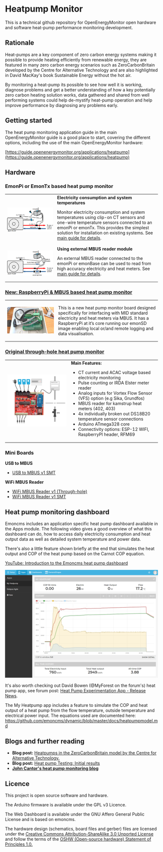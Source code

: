 # Heatpump Monitor

This is a technical github repository for OpenEnergyMonitor open hardware and software heat-pump performance monitoring development.

## Rationale

Heat-pumps are a key component of zero carbon energy systems making it possible to provide heating efficiently from renewable energy, they are featured in many zero carbon energy scenarios such as ZeroCarbonBritain developed by the Centre for Alternative Technology and are also highlighted in David MacKay's book Sustainable Energy without the hot air.

By monitoring a heat-pump its possible to see how well it is working, diagnose problems and get a better understanding of how a key potentially zero carbon heating solution works, data gathered and shared from well performing systems could help de-mystify heat-pump operation and help improve performance by diagnosing any problems early.

## Getting started

The heat pump monitoring application guide in the main OpenEnergyMonitor guide is a good place to start, covering the different options, including the use of the main OpenEnergyMonitor hardware:

[https://guide.openenergymonitor.org/applications/heatpump](https://guide.openenergymonitor.org/applications/heatpump)

## Hardware

### EmonPi or EmonTx based heat pump monitor

<table>
<tr><td>
<img src="images/config/hpmon_config_emonpi_ct_temps.png">
</td><td>
<b>Electricity consumption and system temperatures</b><br>
<p>Monitor electricity consumption and system temperatures using clip-on CT sensors and one-wire temperature sensors connected to an emonPi or emonTx. This provides the simplest solution for installation on existing systems. See <a href="https://guide.openenergymonitor.org/applications/heatpump">main guide for details</a>.</p>
</td>
</tr>
<tr><td>
<img src="images/config/hpmon_config_emonpi_mbus.png">
</td><td>
<b>Using external MBUS reader module</b><br>
<p>An external MBUS reader connected to the emonPi or emonBase can be used to read from high accuracy electricity and heat meters. See <a href="https://guide.openenergymonitor.org/applications/heatpump">main guide for details</a>.</p>
</td>
</tr>
</table>

### [New: RaspberryPi & MBUS based heat pump monitor](HeatpumpMonitorPi)

<table>
<tr><td>
<img src="HeatpumpMonitorPi/images/heatpump_monitor_connected.jpg">
</td><td>
<p>This is a new heat pump monitor board designed specifically for interfacing with MID standard electricity and heat meters via MBUS. It has a RaspberryPi at it’s core running our emonSD image enabling local or/and remote logging and data visualisation.</p>
</td>
</tr>
</table>

### [Original through-hole heat pump monitor](HeatpumpMonitorTH)

<table>
<tr><td>
<img src="HeatpumpMonitorTH/images/HPgraphic.png">
</td><td>
<b>Main Features:</b><br>
<ul>
<li>CT current and ACAC voltage based electricity monitoring</li>
<li>Pulse counting or IRDA Elster meter reader</li>
<li>Analog inputs for Vortex Flow Sensor (VFS) option (e.g Sika, Grundfos)</li>
<li>MBUS reader for kamstrup heat meters (402, 403)</li>
<li>4x individually broken out DS18B20 temperature sensor connections</li>
<li>Arduino ATmega328 core</li>
<li>Connectivity options: ESP-12 WIFI, RaspberryPI header, RFM69</li>
</ul>
</td>
</tr>
</table>

### Mini Boards

**USB to MBUS**

- [USB to MBUS v1 SMT](https://github.com/openenergymonitor/HeatpumpMonitor/tree/master/USB_MBUS_Reader)

**WiFi MBUS Reader**

- [WiFi MBUS Reader v1 (Through-hole)](https://github.com/openenergymonitor/HeatpumpMonitor/tree/master/Hardware/WiFi_MBUS_Reader/v1_TH)
- [WiFi MBUS Reader v1 SMT](https://github.com/openenergymonitor/HeatpumpMonitor/tree/master/Hardware/WiFi_MBUS_Reader/v1)

## Heat pump monitoring dashboard

Emoncms includes an application specific heat pump dashboard available in the Apps module. The following video gives a good overview of what this dashboard can do, how to access daily electricity consumption and heat output data as well as detailed system temperature and power data.

There's also a little feature shown briefly at the end that simulates the heat output and COP of the heat pump based on the Carnot COP equation.

[YouTube: Introduction to the Emoncms heat pump dashboard](https://www.youtube.com/watch?v=jBY1Sx3LR2o)

![emoncms_hpmon_app_1.png](HeatpumpMonitorTH/images/emoncms_hpmon_app_1.png)

It's also worth checking out David Bowen (@MyForest on the forum's) heat pump app, see forum post: [Heat Pump Experimentation App - Release News](https://community.openenergymonitor.org/t/heat-pump-experimentation-app-release-news/13423).

The My Heatpump app includes a feature to simulate the COP and heat output of a heat pump from the flow temperature, outside temperature and electrical power input. The equations used are documented here: https://github.com/emoncms/dynamic/blob/master/docs/heatpumpmodel.md

## Blogs and further reading

- **Blog post:** [Heatpumps in the ZeroCarbonBritain model by the Centre for Alternative Technology.](https://blog.openenergymonitor.org/2015/12/heatpumps-in-zerocarbonbritain-model-by)
- **Blog post:** [Heat pump Testing: Initial results](https://blog.openenergymonitor.org/2016/02/heat-pump-testing-initial-results)
- **[John Cantor's heat pump monitoring blog](https://heatpumps.co.uk/technical/energy-monitoring)**

## Licence

This project is open source software and hardware.

The Arduino firmware is available under the GPL v3 Licence. 

The Web Dashboard is available under the GNU Affero General Public License and is based on emoncms.

The hardware design (schematics, board files and gerber) files are licensed under the [Creative Commons Attribution-ShareAlike 3.0 Unported License](http://creativecommons.org/licenses/by-sa/3.0/) and follow the terms of the [OSHW (Open-source hardware) Statement of Principles 1.0.](http://freedomdefined.org/OSHW)
